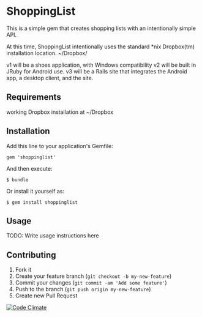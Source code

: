 # ShoppingList

This is a simple gem that creates shopping lists with an intentionally simple API.

At this time, ShoppingList intentionally uses the standard *nix Dropbox(tm) installation location. ~/Dropbox/


v1 will be a shoes application, with Windows compatibility
v2 will be built in JRuby for Android use.
v3 will be a Rails site that integrates the Android app, a desktop client, and the site.

## Requirements

working Dropbox installation at ~/Dropbox

## Installation

Add this line to your application's Gemfile:

    gem 'shoppinglist'

And then execute:

    $ bundle

Or install it yourself as:

    $ gem install shoppinglist

## Usage

TODO: Write usage instructions here

## Contributing

1. Fork it
2. Create your feature branch (`git checkout -b my-new-feature`)
3. Commit your changes (`git commit -am 'Add some feature'`)
4. Push to the branch (`git push origin my-new-feature`)
5. Create new Pull Request

[![Code Climate](https://codeclimate.com/github/gekken/shopping_list.png)](https://codeclimate.com/github/gekken/shopping_list)

